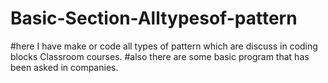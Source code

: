 # Basic-Section-Alltypesof-pattern
#here  I have make or code all types of pattern which are discuss in coding blocks Classroom courses.
#also there are some basic program that has been asked in companies.
